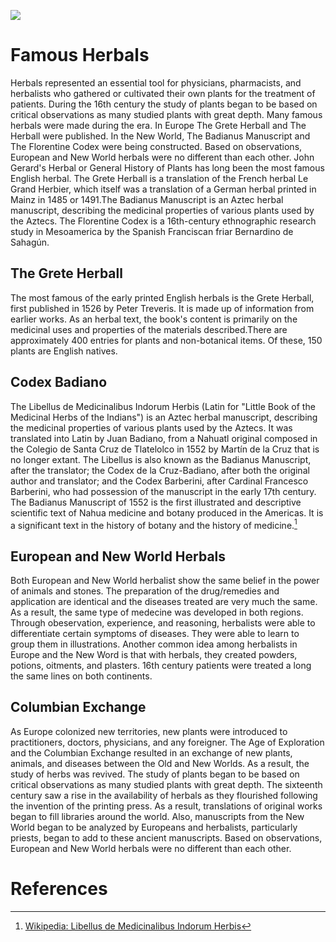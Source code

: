 <a href="https://juncture-digital.org"><img src="https://juncture-digital.org/images/ve-button.png"></a>

<param ve-config 
       title="16th Century Herbals"
       author= "Maria Garcia"
       banner="https://www.rct.uk/sites/default/files/styles/rctr-scale-crop-1600-625/public/400994%20banner.jpg?itok=89ohFJ-9" 
       layout="vertical">

<!-- Entities discussed throughout the essay are typically defined before the essay text and
     are thus available in all text.  Entity identifiers (QIDs) can be found in either
     Wikipedia or Wikidata (https://www.wikidata.org)> -->

# Famous Herbals
Herbals represented an essential tool for physicians, pharmacists, and herbalists who gathered or cultivated their own plants for the treatment of patients. During the 16th century the study of plants began to be based on critical observations as many studied plants with great depth. Many famous herbals were made during the era. In Europe The Grete Herball and The Herball were published. In the New World, The Badianus Manuscript and The Florentine Codex were being constructed. Based on observations, European and New World herbals were no different than each other. John Gerard's Herbal or General History of Plants has long been the most famous English herbal. The Grete Herball is a translation of the French herbal Le Grand Herbier, which itself was a translation of a German herbal printed in Mainz in 1485 or 1491.The Badianus Manuscript is an Aztec herbal manuscript, describing the medicinal properties of various plants used by the Aztecs. The Florentine Codex is a 16th-century ethnographic research study in Mesoamerica by the Spanish Franciscan friar Bernardino de Sahagún.
<param ve-imgae 
       label="Health and Herbs in the dark ages"
       url="https://thebiomedicalscientist.net/sites/default/files/media/image/2019/p26-30-the-big-story-science-franciscan-monks-in-their-vegetable-garden-middle-ages-alamy-ag4dhc.jpg">

## The Grete Herball
The most famous of the early printed English herbals is the Grete Herball, first published in 1526 by Peter Treveris. It is made up of information from earlier works. As an herbal text, the book's content is primarily on the medicinal uses and properties of the materials described.There are approximately 400 entries for plants and non-botanical items. Of these, 150 plants are English natives.
<param ve-image 
       label="The Grete Herbal" 
       description="Elegant Illustrated Manuscripts That Once Dominated Medicine" 
       license="public domain"    
       url="https://mymodernmet.com/wp/wp-content/uploads/2021/04/grete-herball-2.jpg">

## Codex Badiano
The Libellus de Medicinalibus Indorum Herbis (Latin for "Little Book of the Medicinal Herbs of the Indians") is an Aztec herbal manuscript, describing the medicinal properties of various plants used by the Aztecs. It was translated into Latin by Juan Badiano, from a Nahuatl original composed in the Colegio de Santa Cruz de Tlatelolco in 1552 by Martín de la Cruz that is no longer extant. The Libellus is also known as the Badianus Manuscript, after the translator; the Codex de la Cruz-Badiano, after both the original author and translator; and the Codex Barberini, after Cardinal Francesco Barberini, who had possession of the manuscript in the early 17th century.
The Badianus Manuscript of 1552 is the first illustrated and descriptive scientific text of Nahua medicine and botany produced in the Americas. It is a significant text in the history of botany and the history of medicine.[^1]
<param ve-image 
       label="Codex Badiano" 
       description="painting by Martin de la Cruz. Botanical Illustrations" 
       license="public domain" 
       url="https://upload.wikimedia.org/wikipedia/commons/6/6f/Libellus_de_medicinalibus_Indorum_herbis_ff._38v-39r.jpg">

## European and New World Herbals
Both European and New World herbalist show the same belief in the power of animals and stones. The preparation of the drug/remedies and application are identical and the diseases treated are very much the same. As a result, the same type of medecine was developed in both regions. Through obeservation, experience, and reasoning, herbalists were able to differentiate certain symptoms of diseases. They were able to learn to group them in illustrations. Another common idea among herbalists in Europe and the New Word is that with herbals, they created powders, potions, oitments, and plasters. 16th century patients were treated a long the same lines on both continents. 
<param ve-image 
       label="Aztec herbalist"
       url="https://user-images.githubusercontent.com/90805314/146626378-98fef812-774d-4c06-9de5-a54ce5d9e65b.png">

## Columbian Exchange
As Europe colonized new territories, new plants were introduced to practitioners, doctors, physicians, and any foreigner. The Age of Exploration and the Columbian Exchange resulted in an exchange of new plants, animals, and diseases between the Old and New Worlds. As a result, the study of herbs was revived. The study of plants began to be based on critical observations as many studied plants with great depth. The sixteenth century saw a rise in the availability of herbals as they flourished following the invention of the printing press. As a result, translations of original works began to fill libraries around the world. Also, manuscripts from the New World began to be analyzed by Europeans and herbalists, particularly priests, began to add to these ancient manuscripts. Based on observations, European and New World herbals were no different than each other.
<param ve-image url="https://user-images.githubusercontent.com/90805314/146626190-89a3ca0d-fda1-49c2-b27c-99966b3acac4.png">

# References

[^1]: [Wikipedia: Libellus de Medicinalibus Indorum Herbis](https://en.wikipedia.org/wiki/Libellus_de_Medicinalibus_Indorum_Herbis)
